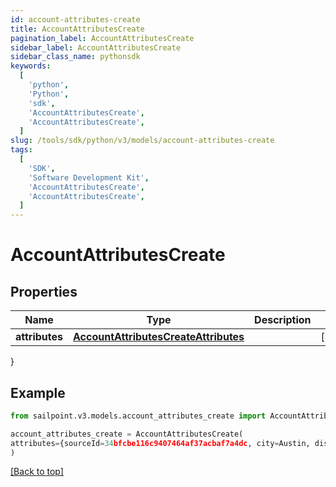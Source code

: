 ```yaml
---
id: account-attributes-create
title: AccountAttributesCreate
pagination_label: AccountAttributesCreate
sidebar_label: AccountAttributesCreate
sidebar_class_name: pythonsdk
keywords:
  [
    'python',
    'Python',
    'sdk',
    'AccountAttributesCreate',
    'AccountAttributesCreate',
  ]
slug: /tools/sdk/python/v3/models/account-attributes-create
tags:
  [
    'SDK',
    'Software Development Kit',
    'AccountAttributesCreate',
    'AccountAttributesCreate',
  ]
---
```


# AccountAttributesCreate

## Properties

| Name | Type | Description | Notes |
| --- | --- | --- | --- |
| **attributes** | [**AccountAttributesCreateAttributes**](account-attributes-create-attributes) |  | [required] |

}

## Example

```python
from sailpoint.v3.models.account_attributes_create import AccountAttributesCreate

account_attributes_create = AccountAttributesCreate(
attributes={sourceId=34bfcbe116c9407464af37acbaf7a4dc, city=Austin, displayName=John Doe, userName=jdoe, sAMAccountName=jDoe, mail=john.doe@sailpoint.com}
)

```

[[Back to top]](#)
